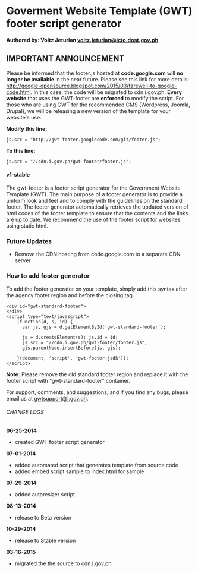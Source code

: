 # Goverment Website Template (GWT) footer script generator
**Authored by: Voltz Jeturian voltz.jeturian@icto.dost.gov.ph**

## IMPORTANT ANNOUNCEMENT
Please be informed that the footer.js hosted at **code.google.com** will **no longer be available** in the near future. Please see this link for more details: http://google-opensource.blogspot.com/2015/03/farewell-to-google-code.html. In this case, the code will be migrated to cdn.i.gov.ph. **Every website** that uses the GWT-footer are **enforced** to modify the script. For those who are using GWT for the recommended CMS (Wordpress, Joomla, Drupal), we will be releasing a new version of the template for your website's use.

**Modify this line:**
```
js.src = "http://gwt-footer.googlecode.com/git/footer.js";
```
**To this line:**
```
js.src = "//cdn.i.gov.ph/gwt-footer/footer.js";
```

#### v1-stable

The gwt-footer is a footer script generator for the Government Website Template (GWT). The main purpose of a footer generator is to provide a uniform look and feel and to comply with the guidelines on the standard footer. The footer generator automatically retrieves the updated version of html codes of the footer template to ensure that the contents and the links are up to date. We recommend the use of the footer script for websites using static html.

### Future Updates
- Remove the CDN hosting from code.google.com to a separate CDN server

### How to add footer generator
To add the footer generator on your template, simply add this syntax after the agency footer region and before the closing <body> tag.

```
<div id="gwt-standard-footer">
</div>
<script type="text/javascript">
    (function(d, s, id) {
      var js, gjs = d.getElementById('gwt-standard-footer');

      js = d.createElement(s); js.id = id;
      js.src = "//cdn.i.gov.ph/gwt-footer/footer.js";
      gjs.parentNode.insertBefore(js, gjs);

    }(document, 'script', 'gwt-footer-jsdk'));
</script>
```
**Note:** Please remove the old standard footer region and replace it with the footer script with "gwt-standard-footer" container.

For support, comments, and suggestions, and if you find any bugs, please email us at gwtsupport@i.gov.ph.

###### CHANGE LOGS
**06-25-2014**
- created GWT footer script generator

**07-01-2014**
- added automated script that generates template from source code
- added embed script sample to index.html for sample

**07-29-2014**
- added autoresizer script

**08-13-2014**
- release to Beta version

**10-29-2014**
- release to Stable version

**03-16-2015**
- migrated the the source to cdn.i.gov.ph
